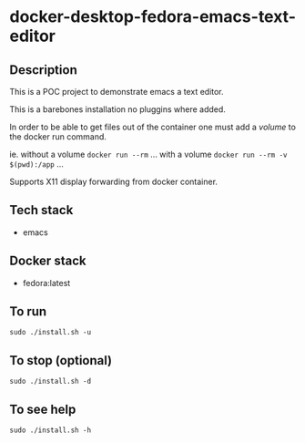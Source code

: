 # docker-desktop-fedora-emacs-text-editor

## Description
This is a POC project to demonstrate emacs a text editor.

This is a barebones installation no pluggins where added. 

In order to be able to get files out of the container one must add a *volume* to the docker run command.

ie.
without a volume
`docker run --rm` ...
with a volume
`docker run --rm -v $(pwd):/app` ...

Supports X11 display forwarding from docker container.

## Tech stack
- emacs

## Docker stack
- fedora:latest

## To run
`sudo ./install.sh -u`

## To stop (optional)
`sudo ./install.sh -d`

## To see help
`sudo ./install.sh -h`
